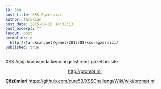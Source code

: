 ```yaml
---
ID: 330
post_title: XSS Egzersizi
author: farukcan
post_date: 2015-08-20 14:32:13
post_excerpt: ""
layout: post
permalink: >
  http://farukcan.net/genel/2015/08/xss-egzersizi/
published: true
---
```

<p style="text-align: left;">XSS Açığı konusunda kendini geliştireniz güzel bir site</p>
<p style="text-align: center;"><a href="http://prompt.ml/">http://prompt.ml</a></p>
<p style="text-align: left;"><strong>Çözümleri</strong> <a href="https://github.com/cure53/XSSChallengeWiki/wiki/prompt.ml">https://github.com/cure53/XSSChallengeWiki/wiki/prompt.ml</a></p>
